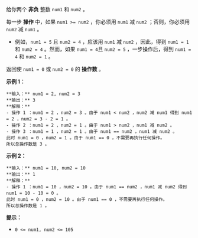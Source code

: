 给你两个 **非负** 整数 `num1` 和 `num2` 。

每一步 **操作**  中，如果 `num1 >= num2` ，你必须用 `num1` 减 `num2` ；否则，你必须用 `num2` 减 `num1`
。

  * 例如，`num1 = 5` 且 `num2 = 4` ，应该用 `num1` 减 `num2` ，因此，得到 `num1 = 1` 和 `num2 = 4` 。然而，如果 `num1 = 4`且 `num2 = 5` ，一步操作后，得到 `num1 = 4` 和 `num2 = 1` 。

返回使 `num1 = 0` 或 `num2 = 0` 的 **操作数** 。



**示例 1：**

    
    
    **输入：** num1 = 2, num2 = 3
    **输出：** 3
    **解释：**
    - 操作 1 ：num1 = 2 ，num2 = 3 。由于 num1 < num2 ，num2 减 num1 得到 num1 = 2 ，num2 = 3 - 2 = 1 。
    - 操作 2 ：num1 = 2 ，num2 = 1 。由于 num1 > num2 ，num1 减 num2 。
    - 操作 3 ：num1 = 1 ，num2 = 1 。由于 num1 == num2 ，num1 减 num2 。
    此时 num1 = 0 ，num2 = 1 。由于 num1 == 0 ，不需要再执行任何操作。
    所以总操作数是 3 。
    

**示例 2：**

    
    
    **输入：** num1 = 10, num2 = 10
    **输出：** 1
    **解释：**
    - 操作 1 ：num1 = 10 ，num2 = 10 。由于 num1 == num2 ，num1 减 num2 得到 num1 = 10 - 10 = 0 。
    此时 num1 = 0 ，num2 = 10 。由于 num1 == 0 ，不需要再执行任何操作。
    所以总操作数是 1 。
    



**提示：**

  * `0 <= num1, num2 <= 105`

